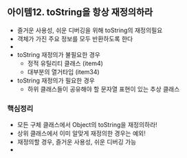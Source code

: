 
## 아이템12.  toString을 항상 재정의하라
* 즐거운 사용성, 쉬운 디버깅을 위해 toString의 재정의필요
* 객체가 가진 주요 정보를 모두 반환하도록 한다
* 
* toString 재정의가 불필요한 경우
	* 정적 유틸리티 클래스 (item4)
	* 대부분의 열거타입 (item34)
* toString 재정의가 필요한 경우
	* 하위 클래스들이 공유해야 할 문자열 표현이 있는 추상 클래스

### 핵심정리
* 모든 구체 클래스에서 Object의 toString을 재정의하라!
* 상위 클래스에서 이미 알맞게 재정의한 경우는 예외!
* 재정의할 경우, 즐거운 사용성, 쉬운 디버깅 가능
* 
<!--stackedit_data:
eyJoaXN0b3J5IjpbNDMwOTc4MTddfQ==
-->